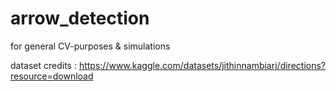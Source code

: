 # arrow_detection
for general CV-purposes &amp; simulations

dataset credits : https://www.kaggle.com/datasets/jithinnambiarj/directions?resource=download
